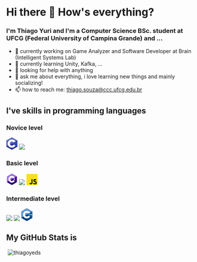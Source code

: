 # Hi there 👋 How's everything?

### I'm **Thiago Yuri** and I'm a Computer Science BSc. student at UFCG (Federal University of Campina Grande) and ...

- 🔭 currently working on Game Analyzer and Software Developer at Brain (Intelligent Systems Lab)
- 🌱 currently learning Unity, Kafka, ...
- 🤔 looking for help with anything
- 💬 ask me about everything, i love learning new things and mainly socializing!
- 📫 how to reach me: thiago.souza@ccc.ufcg.edu.br

## I've skills in programming languages

### Novice level
<a href="https://www.learn-c.org"><img src="./icons/languages/c.png" width="30px"></a>
<a href="https://www.r-project.org"><img src="./icons/languages/r.ico" width="30px"></a>

### Basic level
<a href="https://docs.microsoft.com/en-us/dotnet/csharp/"><img src="./icons/languages/c sharp.png" width="30px"></a>
<a href="https://golang.org"><img src="./icons/languages/golang.ico" width="30px"></a>
<a href="https://golang.org"><img src="./icons/languages/javascript.png" width="30px"></a>

### Intermediate level
<a href="https://www.oracle.com/java/"><img src="./icons/languages/java.ico" width="30px"></a>
<a href="https://www.python.org"><img src="./icons/languages/python.ico" width="30px"></a>
<a href="https://www.cplusplus.com"><img src="./icons/languages/c plus plus.png" width="30px"></a>

## My GitHub Stats is

<p>&nbsp;<img align="center" src="https://github-readme-stats.vercel.app/api?username=thiagoyeds&show_icons=true" alt="thiagoyeds" /></p>